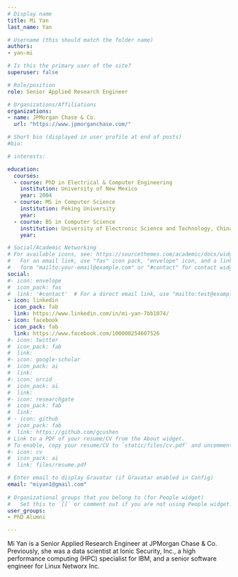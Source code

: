 ```yaml
---
# Display name
title: Mi Yan
last_name: Yan

# Username (this should match the folder name)
authors:
- yan-mi

# Is this the primary user of the site?
superuser: false

# Role/position
role: Senior Applied Research Engineer

# Organizations/Affiliations
organizations:
- name: JPMorgan Chase & Co.
  url: "https://www.jpmorganchase.com/"

# Short bio (displayed in user profile at end of posts)
#bio: 

# interests:

education:
  courses:
  - course: PhD in Electrical & Computer Engineering
    institution: University of New Mexico
    year: 2004
  - course: MS in Computer Science
    institution: Peking University
    year: 
  - course: BS in Computer Science
    institution: University of Electronic Science and Technology, China
    year: 

# Social/Academic Networking
# For available icons, see: https://sourcethemes.com/academic/docs/widgets/#icons
#   For an email link, use "fas" icon pack, "envelope" icon, and a link in the
#   form "mailto:your-email@example.com" or "#contact" for contact widget.
social:
#- icon: envelope
#  icon_pack: fas
#  link: '#contact'  # For a direct email link, use "mailto:test@example.org".
- icon: linkedin
  icon_pack: fab
  link: https://www.linkedin.com/in/mi-yan-7bb1074/
- icon: facebook
  icon_pack: fab
  link: https://www.facebook.com/100008254607526
#- icon: twitter
#  icon_pack: fab
#  link:
#- icon: google-scholar
#  icon_pack: ai
#  link:
#- icon: orcid
#  icon_pack: ai
#  link:
#- icon: researchgate
#  icon_pack: fab
#  link:
# - icon: github
#  icon_pack: fab
#  link: https://github.com/gcushen
# Link to a PDF of your resume/CV from the About widget.
# To enable, copy your resume/CV to `static/files/cv.pdf` and uncomment the lines below.  
#- icon: cv
#  icon_pack: ai
#  link: files/resume.pdf

# Enter email to display Gravatar (if Gravatar enabled in Config)
email: "miyan1@gmail.com"
  
# Organizational groups that you belong to (for People widget)
#   Set this to `[]` or comment out if you are not using People widget.  
user_groups:
- PhD Alumni

---
```


Mi Yan is a Senior Applied Research Engineer at JPMorgan Chase & Co. Previously, she was a data scientist at Ionic Security, Inc., a high performance computing (HPC) specialist for IBM, and a senior software engineer for Linux Networx Inc.
